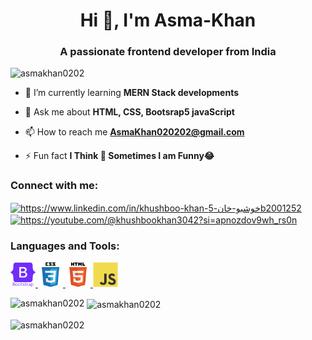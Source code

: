 <h1 align="center">Hi 👋, I'm Asma-Khan</h1>
<h3 align="center">A passionate frontend developer from India</h3>

<p align="left"> <img src="https://komarev.com/ghpvc/?username=asmakhan0202&label=Profile%20views&color=0e75b6&style=flat" alt="asmakhan0202" /> </p>

- 🌱 I’m currently learning **MERN Stack developments**

- 💬 Ask me about **HTML, CSS, Bootsrap5 javaScript**

- 📫 How to reach me **AsmaKhan020202@gmail.com**

- ⚡ Fun fact **I Think 🤔 Sometimes I am Funny😂**

<h3 align="left">Connect with me:</h3>
<p align="left">
<a href="https://linkedin.com/in/https://www.linkedin.com/in/khushboo-khan-خوشبو-خان-5b2001252" target="blank"><img align="center" src="https://raw.githubusercontent.com/rahuldkjain/github-profile-readme-generator/master/src/images/icons/Social/linked-in-alt.svg" alt="https://www.linkedin.com/in/khushboo-khan-خوشبو-خان-5b2001252" height="30" width="40" /></a>
<a href="https://www.youtube.com/c/https://youtube.com/@khushbookhan3042?si=apnozdov9wh_rs0n" target="blank"><img align="center" src="https://raw.githubusercontent.com/rahuldkjain/github-profile-readme-generator/master/src/images/icons/Social/youtube.svg" alt="https://youtube.com/@khushbookhan3042?si=apnozdov9wh_rs0n" height="30" width="40" /></a>
</p>

<h3 align="left">Languages and Tools:</h3>
<p align="left"> <a href="https://getbootstrap.com" target="_blank" rel="noreferrer"> <img src="https://raw.githubusercontent.com/devicons/devicon/master/icons/bootstrap/bootstrap-plain-wordmark.svg" alt="bootstrap" width="40" height="40"/> </a> <a href="https://www.w3schools.com/css/" target="_blank" rel="noreferrer"> <img src="https://raw.githubusercontent.com/devicons/devicon/master/icons/css3/css3-original-wordmark.svg" alt="css3" width="40" height="40"/> </a> <a href="https://www.w3.org/html/" target="_blank" rel="noreferrer"> <img src="https://raw.githubusercontent.com/devicons/devicon/master/icons/html5/html5-original-wordmark.svg" alt="html5" width="40" height="40"/> </a> <a href="https://developer.mozilla.org/en-US/docs/Web/JavaScript" target="_blank" rel="noreferrer"> <img src="https://raw.githubusercontent.com/devicons/devicon/master/icons/javascript/javascript-original.svg" alt="javascript" width="40" height="40"/> </a> </p>

<p><img align="left" src="https://github-readme-stats.vercel.app/api/top-langs?username=asmakhan0202&show_icons=true&locale=en&layout=compact" alt="asmakhan0202" /></p>

<p>&nbsp;<img align="center" src="https://github-readme-stats.vercel.app/api?username=asmakhan0202&show_icons=true&locale=en" alt="asmakhan0202" /></p>

<p><img align="center" src="https://github-readme-streak-stats.herokuapp.com/?user=asmakhan0202&" alt="asmakhan0202" /></p>


